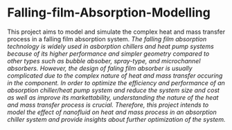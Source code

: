 # Falling-film-Absorption-Modelling
This project aims to model and simulate the complex heat and mass transfer process in a falling film absorption system.
*The falling film absorption technology is widely used in asborption chillers and heat pump systems because of its higher performance and simpler geometry compared to other types such as bubble absober, spray-type, and microchannel absorbers. However, the design of faling film absorber is usually complicated due to the complex nature of heat and mass transfer occuring in the component. In order to optimize the efficiency and performance of an absorption chiller/heat pump system and reduce the system size and cost as well as improve its markettability, understanding the nature of the heat and mass transfer process is crucial. Therefore, this project intends to model the effect of nanofluid on heat and mass process in an absorption chiller system and provide insights about further optimization of the system.*
